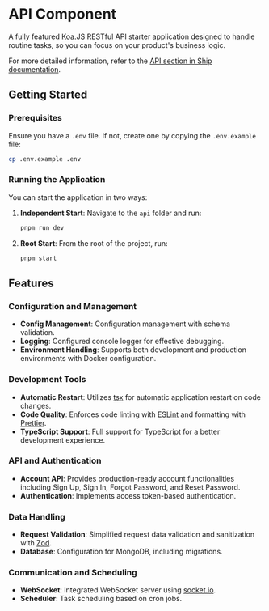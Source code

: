 # API Component

A fully featured [Koa.JS](https://koajs.com/) RESTful API starter application
designed to handle routine tasks, so you can focus on your product's business logic.

For more detailed information,
refer to the [API section in Ship documentation](https://ship.paralect.com/docs/api-reference/overview).

## Getting Started

### Prerequisites

Ensure you have a `.env` file. If not, create one by copying the `.env.example` file:

```sh
cp .env.example .env
```

### Running the Application

You can start the application in two ways:

1. **Independent Start**: Navigate to the `api` folder and run:
   ```sh
   pnpm run dev
   ```
2. **Root Start**: From the root of the project, run:
   ```sh
   pnpm start
   ```

## Features

### Configuration and Management

- **Config Management**: Configuration management with schema validation.
- **Logging**: Configured console logger for effective debugging.
- **Environment Handling**: Supports both development and production environments with Docker configuration.

### Development Tools

- **Automatic Restart**: Utilizes [tsx](https://tsx.is/) for automatic application restart on code changes.
- **Code Quality**: Enforces code linting with [ESLint](https://eslint.org/) and formatting with [Prettier](https://prettier.io/).
- **TypeScript Support**: Full support for TypeScript for a better development experience.

### API and Authentication

- **Account API**: Provides production-ready account functionalities including Sign Up, Sign In, Forgot Password, and Reset Password.
- **Authentication**: Implements access token-based authentication.

### Data Handling

- **Request Validation**: Simplified request data validation and sanitization with [Zod](https://zod.dev/).
- **Database**: Configuration for MongoDB, including migrations.

### Communication and Scheduling

- **WebSocket**: Integrated WebSocket server using [socket.io](https://socket.io/).
- **Scheduler**: Task scheduling based on cron jobs.
